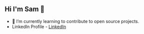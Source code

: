 ## Hi I'm Sam 👋

<!--
**sam-v-jose/sam-v-jose** is a ✨ _special_ ✨ repository because its `README.md` (this file) appears on your GitHub profile.

Here are some ideas to get you started: -->

<!--
- 🔭 I’m currently working on ... 
-->
- 🌱 I’m currently learning to contribute to open source projects.
- LinkedIn Profile - <a href="https://www.linkedin.com/in/sam-v-jose/" target="_blank" rel="noopener noreferrer">LinkedIn</a>
<!--
- 👯 I’m looking to collaborate on ...
- 🤔 I’m looking for help with ...
- 💬 Ask me about ...
- 📫 How to reach me: ...
- 😄 Pronouns: ...
- ⚡ Fun fact: ... 
-->

